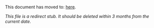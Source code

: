 This document has moved to: [here](https://git.k8s.io/community/contributors/guide/collab.md).

*This file is a redirect stub. It should be deleted within 3 months from the current date.*
